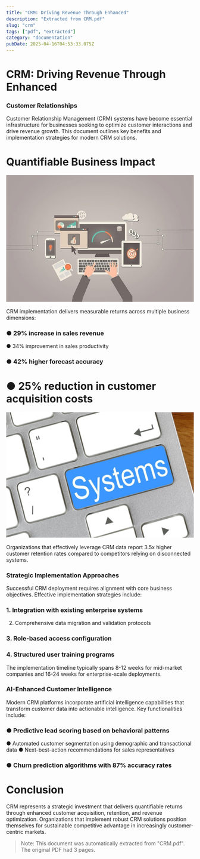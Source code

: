 ```yaml
---
title: "CRM: Driving Revenue Through Enhanced"
description: "Extracted from CRM.pdf"
slug: "crm"
tags: ["pdf", "extracted"]
category: "documentation"
pubDate: 2025-04-16T04:53:33.075Z
---
```


# CRM: Driving Revenue Through Enhanced
### Customer Relationships
Customer Relationship Management (CRM) systems have become essential infrastructure for  businesses seeking to optimize customer interactions and drive revenue growth. This document  outlines key benefits and implementation strategies for modern CRM solutions.

# Quantifiable Business Impact

![CRM - Quantifiable Business Impact](/src/assets/images/CRM/CRM_image01.jpg)

CRM implementation delivers measurable returns across multiple business dimensions:
### ● 29% increase in sales revenue
● 34% improvement in sales productivity
### ● 42% higher forecast accuracy
# ● 25% reduction in customer acquisition costs

![CRM - ● 25% reduction in customer acquisition costs](/src/assets/images/CRM/CRM_image02.jpg)


Organizations that effectively leverage CRM data report 3.5x higher customer retention rates  compared to competitors relying on disconnected systems.
### Strategic Implementation Approaches
Successful CRM deployment requires alignment with core business objectives. Effective  implementation strategies include:
### 1. Integration with existing enterprise systems
2. Comprehensive data migration and validation protocols
### 3. Role-based access configuration
### 4. Structured user training programs
The implementation timeline typically spans 8-12 weeks for mid-market companies and 16-24  weeks for enterprise-scale deployments.
### AI-Enhanced Customer Intelligence
Modern CRM platforms incorporate artificial intelligence capabilities that transform customer  data into actionable intelligence. Key functionalities include:
### ● Predictive lead scoring based on behavioral patterns
● Automated customer segmentation using demographic and transactional data
● Next-best-action recommendations for sales representatives
### ● Churn prediction algorithms with 87% accuracy rates


# Conclusion
CRM represents a strategic investment that delivers quantifiable returns through enhanced  customer acquisition, retention, and revenue optimization. Organizations that implement robust
CRM solutions position themselves for sustainable competitive advantage in increasingly  customer-centric markets.

> Note: This document was automatically extracted from "CRM.pdf". The original PDF had 3 pages.